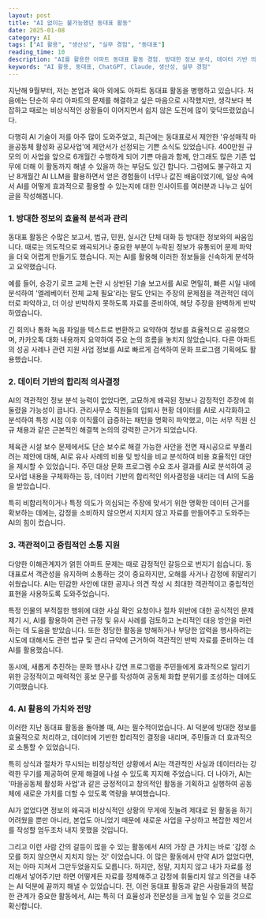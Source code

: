 ```yaml
---
layout: post
title: "AI 없이는 불가능했던 동대표 활동"
date: 2025-01-08
category: AI
tags: ["AI 활용", "생산성", "실무 경험", "동대표"]
reading_time: 10
description: "AI를 활용한 아파트 동대표 활동 경험. 방대한 정보 분석, 데이터 기반 의사결정, 객관적 소통 지원 사례"
keywords: "AI 활용, 동대표, ChatGPT, Claude, 생산성, 실무 경험"
---
```


지난해 9월부터, 저는 본업과 육아 외에도 아파트 동대표 활동을 병행하고 있습니다. 처음에는 단순히 우리 아파트의 문제를 해결하고 싶은 마음으로 시작했지만, 생각보다 복잡하고 때로는 비상식적인 상황들이 이어지면서 쉽지 않은 도전에 많이 맞닥뜨렸었습니다.

다행히 AI 기술이 저를 아주 많이 도와주었고, 최근에는 동대표로서 제안한 '유성매직 마을공동체 활성화 공모사업'에 제안서가 선정되는 기쁜 소식도 있었습니다. 400만원 규모의 이 사업을 앞으로 6개월간 수행하게 되어 기쁜 마음과 함께, 안그래도 많은 기존 업무에 더해 이 활동까지 해낼 수 있을까 하는 부담도 있긴 합니다. 그럼에도 불구하고 지난 8개월간 AI LLM을 활용하면서 얻은 경험들이 너무나 값진 배움이었기에, 일상 속에서 AI를 어떻게 효과적으로 활용할 수 있는지에 대한 인사이트를 여러분과 나누고 싶어 글을 작성해봅니다.

### 1. 방대한 정보의 효율적 분석과 관리

동대표 활동은 수많은 보고서, 법규, 민원, 실시간 단체 대화 등 방대한 정보와의 싸움입니다. 때로는 의도적으로 왜곡되거나 중요한 부분이 누락된 정보가 유통되어 문제 파악을 더욱 어렵게 만들기도 했습니다. 저는 AI를 활용해 이러한 정보들을 신속하게 분석하고 요약했습니다.

예를 들어, 승강기 로프 교체 논란 시 상반된 기술 보고서를 AI로 면밀히, 빠른 시일 내에 분석하여 '엘레베이터 전체 교체 필요'라는 말도 안되는 주장의 문제점을 객관적인 데이터로 파악하고, 더 이상 반박하지 못하도록 자료를 준비하여, 해당 주장을 완벽하게 반박하였습니다.

긴 회의나 통화 녹음 파일을 텍스트로 변환하고 요약하여 정보를 효율적으로 공유했으며, 카카오톡 대화 내용까지 요약하여 주요 논의 흐름을 놓치지 않았습니다. 다른 아파트의 성공 사례나 관련 지원 사업 정보를 AI로 빠르게 검색하여 문화 프로그램 기획에도 활용했습니다.

### 2. 데이터 기반의 합리적 의사결정

AI의 객관적인 정보 분석 능력이 없었다면, 교묘하게 왜곡된 정보나 감정적인 주장에 휘둘렸을 가능성이 큽니다. 관리사무소 직원들의 입퇴사 현황 데이터를 AI로 시각화하고 분석하여 특정 시점 이후 이직률이 급증하는 패턴을 명확히 파악했고, 이는 서무 직원 신규 채용과 같은 근본적인 해결책 논의의 강력한 근거가 되었습니다.

체육관 시설 보수 문제에서도 단순 보수로 해결 가능한 사안을 전면 재시공으로 부풀리려는 제안에 대해, AI로 유사 사례의 비용 및 방식을 비교 분석하여 비용 효율적인 대안을 제시할 수 있었습니다. 주민 대상 문화 프로그램 수요 조사 결과를 AI로 분석하여 공모사업 내용을 구체화하는 등, 데이터 기반의 합리적인 의사결정을 내리는 데 AI의 도움을 받았습니다.

특히 비합리적이거나 특정 의도가 의심되는 주장에 맞서기 위한 명확한 데이터 근거를 확보하는 데에는, 감정을 소비하지 않으면서 지치지 않고 자료를 만들어주고 도와주는 AI의 힘이 컸습니다.

### 3. 객관적이고 중립적인 소통 지원

다양한 이해관계자가 얽힌 아파트 문제는 때로 감정적인 갈등으로 번지기 쉽습니다. 동대표로서 객관성을 유지하며 소통하는 것이 중요하지만, 오해를 사거나 감정에 휘말리기 쉬웠습니다. AI는 민감한 사안에 대한 공지나 의견 작성 시 최대한 객관적이고 중립적인 표현을 사용하도록 도와주었습니다.

특정 인물의 부적절한 행위에 대한 사실 확인 요청이나 절차 위반에 대한 공식적인 문제 제기 시, AI를 활용하여 관련 규정 및 유사 사례를 검토하고 논리적인 대응 방안을 마련하는 데 도움을 받았습니다. 또한 정당한 활동을 방해하거나 부당한 압력을 행사하려는 시도에 대해서도 관련 법규 및 관리 규약에 근거하여 객관적인 반박 자료를 준비하는 데 AI를 활용했습니다.

동시에, 새롭게 추진하는 문화 행사나 강연 프로그램을 주민들에게 효과적으로 알리기 위한 긍정적이고 매력적인 홍보 문구를 작성하여 공동체 화합 분위기를 조성하는 데에도 기여했습니다.

### 4. AI 활용의 가치와 전망

이러한 지난 동대표 활동을 돌아볼 때, AI는 필수적이었습니다. AI 덕분에 방대한 정보를 효율적으로 처리하고, 데이터에 기반한 합리적인 결정을 내리며, 주민들과 더 효과적으로 소통할 수 있었습니다.

특히 상식과 절차가 무시되는 비정상적인 상황에서 AI는 객관적인 사실과 데이터라는 강력한 무기를 제공하여 문제 해결에 나설 수 있도록 지지해 주었습니다. 더 나아가, AI는 '마을공동체 활성화 사업'과 같은 긍정적이고 창의적인 활동을 기획하고 실행하여 공동체에 새로운 가치를 더할 수 있도록 역량을 부여했습니다.

AI가 없었다면 정보의 왜곡과 비상식적인 상황의 무게에 짓눌려 제대로 된 활동을 하기 어려웠을 뿐만 아니라, 본업도 아니었기 때문에 새로운 사업을 구상하고 복잡한 제안서를 작성할 엄두조차 내지 못했을 것입니다.

그리고 이런 사람 간의 갈등이 많을 수 있는 활동에서 AI의 가장 큰 가치는 바로 '감정 소모를 하지 않으면서 지치지 않는 것' 이었습니다. 이 많은 활동에서 만약 AI가 없었다면, 저는 아마 지쳐서 그만두었을지도 모릅니다. 하지만, 정말, 지치지 않고 내가 자료를 정리해서 넣어주기만 하면 어떻게든 자료를 정제해주고 감정에 휘둘리지 않고 의견을 내주는 AI 덕분에 끝까지 해낼 수 있었습니다. 전, 이런 동대표 활동과 같은 사람들과의 복잡한 관계가 중요한 활동에서, AI는 특히 더 효율성과 전문성을 크게 높일 수 있을 것으로 확신합니다.